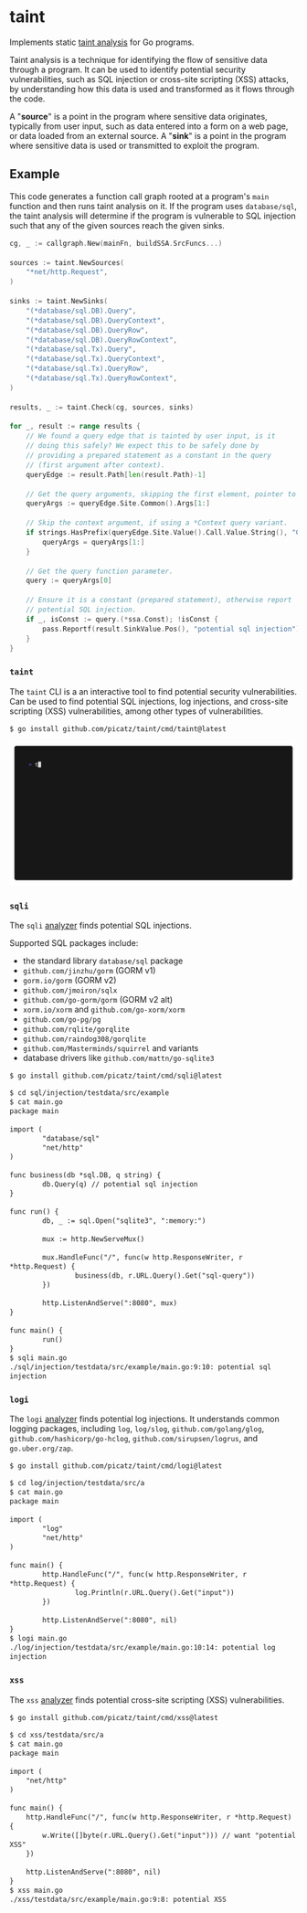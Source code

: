 # taint

Implements static [taint analysis](https://en.wikipedia.org/wiki/Taint_checking) for Go programs. 

Taint analysis is a technique for identifying the flow of sensitive data through a program. 
It can be used to identify potential security vulnerabilities, such as SQL injection or 
cross-site scripting (XSS) attacks, by understanding how this data is used and transformed 
as it flows through the code.

A "**source**" is a point in the program where sensitive data originates, typically from user 
input, such as data entered into a form on a web page, or data loaded from an external source. 
A "**sink**" is a point in the program where sensitive data is used or transmitted to exploit 
the program.

## Example

This code generates a function call graph rooted at a program's `main` function and 
then runs taint analysis on it. If the program uses `database/sql`, the taint analysis
will determine if the program is vulnerable to SQL injection such that any of the given
sources reach the given sinks.

```go
cg, _ := callgraph.New(mainFn, buildSSA.SrcFuncs...)

sources := taint.NewSources(
	"*net/http.Request",
)

sinks := taint.NewSinks(
	"(*database/sql.DB).Query",
	"(*database/sql.DB).QueryContext",
	"(*database/sql.DB).QueryRow",
	"(*database/sql.DB).QueryRowContext",
	"(*database/sql.Tx).Query",
	"(*database/sql.Tx).QueryContext",
	"(*database/sql.Tx).QueryRow",
	"(*database/sql.Tx).QueryRowContext",
)

results, _ := taint.Check(cg, sources, sinks)

for _, result := range results {
	// We found a query edge that is tainted by user input, is it
	// doing this safely? We expect this to be safely done by
	// providing a prepared statement as a constant in the query
	// (first argument after context).
	queryEdge := result.Path[len(result.Path)-1]

	// Get the query arguments, skipping the first element, pointer to the DB.
	queryArgs := queryEdge.Site.Common().Args[1:]

	// Skip the context argument, if using a *Context query variant.
	if strings.HasPrefix(queryEdge.Site.Value().Call.Value.String(), "Context") {
		queryArgs = queryArgs[1:]
	}

	// Get the query function parameter.
	query := queryArgs[0]

	// Ensure it is a constant (prepared statement), otherwise report
	// potential SQL injection.
	if _, isConst := query.(*ssa.Const); !isConst {
		pass.Reportf(result.SinkValue.Pos(), "potential sql injection")
	}
}
```

### `taint`

The `taint` CLI is a an interactive tool to find potential security vulnerabilities. Can be used 
to find potential SQL injections, log injections, and cross-site scripting (XSS) vulnerabilities, 
among other types of vulnerabilities.

```console
$ go install github.com/picatz/taint/cmd/taint@latest
```

![demo](./cmd/taint/vhs/demo.gif)

### `sqli`

The `sqli` [analyzer](https://pkg.go.dev/golang.org/x/tools/go/analysis#Analyzer) finds potential SQL injections.

Supported SQL packages include:

- the standard library `database/sql` package
- `github.com/jinzhu/gorm` (GORM v1)
- `gorm.io/gorm` (GORM v2)
- `github.com/jmoiron/sqlx`
- `github.com/go-gorm/gorm` (GORM v2 alt)
- `xorm.io/xorm` and `github.com/go-xorm/xorm`
- `github.com/go-pg/pg`
- `github.com/rqlite/gorqlite`
- `github.com/raindog308/gorqlite`
- `github.com/Masterminds/squirrel` and variants
- database drivers like `github.com/mattn/go-sqlite3`

```console
$ go install github.com/picatz/taint/cmd/sqli@latest
```

```console
$ cd sql/injection/testdata/src/example
$ cat main.go
package main

import (
        "database/sql"
        "net/http"
)

func business(db *sql.DB, q string) {
        db.Query(q) // potential sql injection
}

func run() {
        db, _ := sql.Open("sqlite3", ":memory:")

        mux := http.NewServeMux()

        mux.HandleFunc("/", func(w http.ResponseWriter, r *http.Request) {
                business(db, r.URL.Query().Get("sql-query"))
        })

        http.ListenAndServe(":8080", mux)
}

func main() {
        run()
}
$ sqli main.go
./sql/injection/testdata/src/example/main.go:9:10: potential sql injection
```

### `logi`

The `logi` [analyzer](https://pkg.go.dev/golang.org/x/tools/go/analysis#Analyzer) finds potential log injections. It understands common logging packages, including `log`, `log/slog`, `github.com/golang/glog`, `github.com/hashicorp/go-hclog`, `github.com/sirupsen/logrus`, and `go.uber.org/zap`.

```console
$ go install github.com/picatz/taint/cmd/logi@latest
```

```console
$ cd log/injection/testdata/src/a
$ cat main.go
package main

import (
        "log"
        "net/http"
)

func main() {
        http.HandleFunc("/", func(w http.ResponseWriter, r *http.Request) {
                log.Println(r.URL.Query().Get("input"))
        })

        http.ListenAndServe(":8080", nil)
}
$ logi main.go
./log/injection/testdata/src/example/main.go:10:14: potential log injection
```

### `xss`

The `xss` [analyzer](https://pkg.go.dev/golang.org/x/tools/go/analysis#Analyzer) finds potential cross-site scripting (XSS) vulnerabilities.

```console
$ go install github.com/picatz/taint/cmd/xss@latest
```

```console
$ cd xss/testdata/src/a
$ cat main.go
package main

import (
	"net/http"
)

func main() {
	http.HandleFunc("/", func(w http.ResponseWriter, r *http.Request) {
		w.Write([]byte(r.URL.Query().Get("input"))) // want "potential XSS"
	})

	http.ListenAndServe(":8080", nil)
}
$ xss main.go
./xss/testdata/src/example/main.go:9:8: potential XSS
```
